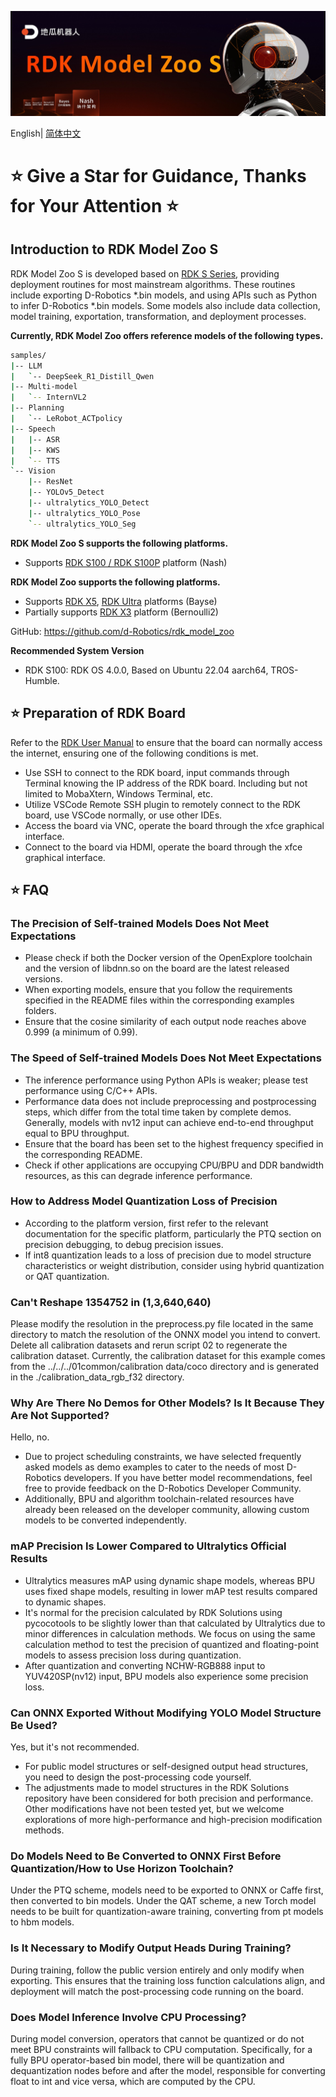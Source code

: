 ![](resource/imgs/rdk_model_zoo_s.jpeg)

English| [简体中文](./README_cn.md)

# ⭐️ Give a Star for Guidance, Thanks for Your Attention ⭐️

## Introduction to RDK Model Zoo S

RDK Model Zoo S is developed based on [RDK S Series](https://d-robotics.cc/rdkRobotDevKit), providing deployment routines for most mainstream algorithms. These routines include exporting D-Robotics *.bin models, and using APIs such as Python to infer D-Robotics *.bin models. Some models also include data collection, model training, exportation, transformation, and deployment processes.

**Currently, RDK Model Zoo offers reference models of the following types.**

```bash
samples/
|-- LLM
|   `-- DeepSeek_R1_Distill_Qwen
|-- Multi-model
|   `-- InternVL2
|-- Planning
|   `-- LeRobot_ACTpolicy
|-- Speech
|   |-- ASR
|   |-- KWS
|   `-- TTS
`-- Vision
    |-- ResNet
    |-- YOLOv5_Detect
    |-- ultralytics_YOLO_Detect
    |-- ultralytics_YOLO_Pose
    `-- ultralytics_YOLO_Seg
```

**RDK Model Zoo S supports the following platforms.**
 - Supports [RDK S100 / RDK S100P](https://developer.d-robotics.cc/rdks100) platform (Nash)

**RDK Model Zoo supports the following platforms.**
 - Supports [RDK X5](https://developer.d-robotics.cc/rdkx5), [RDK Ultra](https://developer.d-robotics.cc/rdkultra) platforms (Bayse)
 - Partially supports [RDK X3](https://developer.d-robotics.cc/rdkx3) platform (Bernoulli2)

GitHub: https://github.com/d-Robotics/rdk_model_zoo

**Recommended System Version**
- RDK S100: RDK OS 4.0.0, Based on Ubuntu 22.04 aarch64, TROS-Humble.

## ⭐️ Preparation of RDK Board

Refer to the [RDK User Manual](https://developer.d-robotics.cc/information) to ensure that the board can normally access the internet, ensuring one of the following conditions is met.

 - Use SSH to connect to the RDK board, input commands through Terminal knowing the IP address of the RDK board. Including but not limited to MobaXtern, Windows Terminal, etc.
 - Utilize VSCode Remote SSH plugin to remotely connect to the RDK board, use VSCode normally, or use other IDEs.
 - Access the board via VNC, operate the board through the xfce graphical interface.
 - Connect to the board via HDMI, operate the board through the xfce graphical interface.





## ⭐️ FAQ

### The Precision of Self-trained Models Does Not Meet Expectations

- Please check if both the Docker version of the OpenExplore toolchain and the version of libdnn.so on the board are the latest released versions.
- When exporting models, ensure that you follow the requirements specified in the README files within the corresponding examples folders.
- Ensure that the cosine similarity of each output node reaches above 0.999 (a minimum of 0.99).

### The Speed of Self-trained Models Does Not Meet Expectations

- The inference performance using Python APIs is weaker; please test performance using C/C++ APIs.
- Performance data does not include preprocessing and postprocessing steps, which differ from the total time taken by complete demos. Generally, models with nv12 input can achieve end-to-end throughput equal to BPU throughput.
- Ensure that the board has been set to the highest frequency specified in the corresponding README.
- Check if other applications are occupying CPU/BPU and DDR bandwidth resources, as this can degrade inference performance.

### How to Address Model Quantization Loss of Precision

- According to the platform version, first refer to the relevant documentation for the specific platform, particularly the PTQ section on precision debugging, to debug precision issues.
- If int8 quantization leads to a loss of precision due to model structure characteristics or weight distribution, consider using hybrid quantization or QAT quantization.

### Can't Reshape 1354752 in (1,3,640,640)
Please modify the resolution in the preprocess.py file located in the same directory to match the resolution of the ONNX model you intend to convert. Delete all calibration datasets and rerun script 02 to regenerate the calibration dataset. Currently, the calibration dataset for this example comes from the ../../../01common/calibration data/coco directory and is generated in the ./calibration_data_rgb_f32 directory.

### Why Are There No Demos for Other Models? Is It Because They Are Not Supported?

Hello, no.

- Due to project scheduling constraints, we have selected frequently asked models as demo examples to cater to the needs of most D-Robotics developers. If you have better model recommendations, feel free to provide feedback on the D-Robotics Developer Community.
- Additionally, BPU and algorithm toolchain-related resources have already been released on the developer community, allowing custom models to be converted independently.

### mAP Precision Is Lower Compared to Ultralytics Official Results

- Ultralytics measures mAP using dynamic shape models, whereas BPU uses fixed shape models, resulting in lower mAP test results compared to dynamic shapes.
- It's normal for the precision calculated by RDK Solutions using pycocotools to be slightly lower than that calculated by Ultralytics due to minor differences in calculation methods. We focus on using the same calculation method to test the precision of quantized and floating-point models to assess precision loss during quantization.
- After quantization and converting NCHW-RGB888 input to YUV420SP(nv12) input, BPU models also experience some precision loss.

### Can ONNX Exported Without Modifying YOLO Model Structure Be Used?

Yes, but it's not recommended.

- For public model structures or self-designed output head structures, you need to design the post-processing code yourself.
- The adjustments made to model structures in the RDK Solutions repository have been considered for both precision and performance. Other modifications have not been tested yet, but we welcome explorations of more high-performance and high-precision modification methods.

### Do Models Need to Be Converted to ONNX First Before Quantization/How to Use Horizon Toolchain?
Under the PTQ scheme, models need to be exported to ONNX or Caffe first, then converted to bin models. Under the QAT scheme, a new Torch model needs to be built for quantization-aware training, converting from pt models to hbm models.

### Is It Necessary to Modify Output Heads During Training?
During training, follow the public version entirely and only modify when exporting. This ensures that the training loss function calculations align, and deployment will match the post-processing code running on the board.

### Does Model Inference Involve CPU Processing?
During model conversion, operators that cannot be quantized or do not meet BPU constraints will fallback to CPU computation. Specifically, for a fully BPU operator-based bin model, there will be quantization and dequantization nodes before and after the model, responsible for converting float to int and vice versa, which are computed by the CPU.
